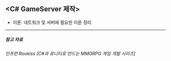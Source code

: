 ## <C# GameServer 제작>

- 이론: 네트워크 및 서버에 필요한 이론 정리

---
##### 참고 자료
###### 인프런 Rookiss [C#과 유니티로 만드는 MMORPG 게임 개발 시리즈]
